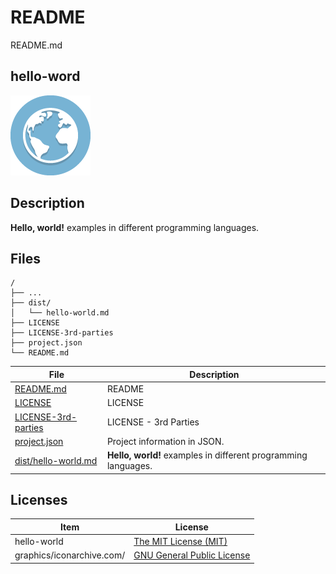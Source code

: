 # README

README.md

## hello-word

![hello-world Logo](graphics/iconarchive.com/globe-icon.png)

## Description

**Hello, world!** examples in different programming languages.

## Files

```
/
├── ...
├── dist/
│   └── hello-world.md
├── LICENSE
├── LICENSE-3rd-parties
├── project.json
└── README.md
```

File | Description
---- | -----------
[README.md](README.md) | README
[LICENSE](LICENSE) | LICENSE
[LICENSE-3rd-parties](LICENSE-3rd-parties) | LICENSE - 3rd Parties
[project.json](project.json) | Project information in JSON.
[dist/hello-world.md](dist/hello-world.md) | **Hello, world!** examples in different programming languages.

## Licenses

Item | License
---- | -------
hello-world | [The MIT License (MIT)](LICENSE)
graphics/iconarchive.com/ | [GNU General Public License](LICENSE-3rd-parties)
